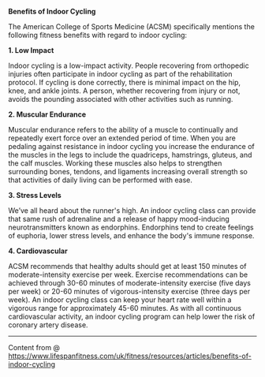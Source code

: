 **Benefits of Indoor Cycling**

The American College of Sports Medicine (ACSM) specifically mentions the following fitness benefits with regard to indoor cycling:

**1. Low Impact**

Indoor cycling is a low-impact activity. 
People recovering from orthopedic injuries often participate in indoor 
cycling as part of the rehabilitation protocol. 
If cycling is done correctly, there is minimal impact on the hip, 
knee, and ankle joints. 
A person, whether recovering from injury or not, avoids the pounding
associated with other activities such as running.

**2. Muscular Endurance**

Muscular endurance refers to the ability of a muscle to 
continually and repeatedly exert force over an extended period of time. 
When you are pedaling against resistance in indoor cycling you increase 
the endurance of the muscles in the legs to include the quadriceps,
hamstrings, gluteus, and the calf muscles. Working these muscles also 
helps to strengthen surrounding bones, tendons, 
and ligaments increasing overall strength so that activities of daily 
living can be performed with ease.

**3. Stress Levels**

We’ve all heard about the runner's high. 
An indoor cycling class can provide that same rush of adrenaline and 
a release of happy mood-inducing neurotransmitters 
known as endorphins. Endorphins tend to create feelings of euphoria,
lower stress levels, and enhance the body's immune response.

**4. Cardiovascular**

ACSM recommends that healthy adults should get at least 150 minutes 
of moderate-intensity exercise per week. 
Exercise recommendations can be achieved through 30-60 minutes of 
moderate-intensity exercise (five days per week) or 
20-60 minutes of vigorous-intensity exercise (three days per week). 
An indoor cycling class can keep your heart rate 
well within a vigorous range for approximately 45-60 minutes. 
As with all continuous cardiovascular activity, 
an indoor cycling program can help lower the risk of coronary artery disease.

-----

Content from @ https://www.lifespanfitness.com/uk/fitness/resources/articles/benefits-of-indoor-cycling